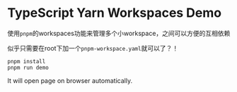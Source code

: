 TypeScript Yarn Workspaces Demo
=================================

使用`pnpm`的workspaces功能来管理多个小workspace，之间可以方便的互相依赖

似乎只需要在root下加一个`pnpm-workspace.yaml`就可以了？！


```
pnpm install
pnpm run demo
```

It will open page on browser automatically.
